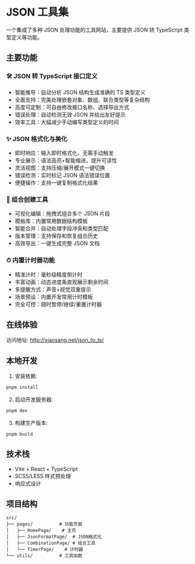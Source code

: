 # JSON 工具集

一个集成了多种 JSON 处理功能的工具网站，主要提供 JSON 转 TypeScript 类型定义等功能。

## 主要功能

### 🛠 JSON 转 TypeScript 接口定义

- 智能推导：自动分析 JSON 结构生成准确的 TS 类型定义
- 全面支持：完美处理嵌套对象、数组、联合类型等复杂结构
- 高度可定制：可自由修改接口名称、选择导出方式
- 错误处理：自动检测无效 JSON 并给出友好提示
- 效率工具：大幅减少手动编写类型定义的时间

### ✨ JSON 格式化与美化

- 即时响应：输入即时格式化，无需手动触发
- 专业展示：语法高亮+智能缩进，提升可读性
- 灵活视图：支持压缩/展开模式一键切换
- 错误检测：实时标记 JSON 语法错误位置
- 便捷操作：支持一键复制格式化结果

### 🧩 组合创建工具

- 可视化编辑：拖拽式组合多个 JSON 片段
- 模板库：内置常用数据结构模板
- 智能合并：自动处理字段冲突和类型匹配
- 版本管理：支持保存和恢复组合历史
- 高效导出：一键生成完整 JSON 文档

### ⏱ 内置计时器功能

- 精准计时：毫秒级精度倒计时
- 丰富动画：动态进度条直观展示剩余时间
- 多提醒方式：声音+视觉双重提示
- 场景预设：内置开发常用计时模板
- 完全可控：随时暂停/继续/重置计时器

## 在线体验

访问地址: http://xiaosang.net/json_to_ts/

## 本地开发

1. 安装依赖:

```bash
pnpm install
```

2. 启动开发服务器:

```bash
pnpm dev
```

3. 构建生产版本:

```bash
pnpm build
```

## 技术栈

- Vite + React + TypeScript
- SCSS/LESS 样式预处理
- 响应式设计

## 项目结构

```
src/
├── pages/          # 功能页面
│   ├── HomePage/    # 主页
│   ├── JsonFormatPage/  # JSON格式化
│   ├── CombinationPage/ # 组合工具
│   └── TimerPage/    # 计时器
└── utils/          # 工具函数
```
